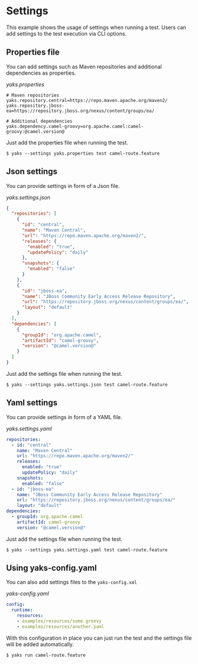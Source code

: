 # Settings

This example shows the usage of settings when running a test. Users can add settings to the test
execution via CLI options.

## Properties file

You can add settings such as Maven repositories and additional dependencies as properties.

*yaks.properties*
```properties
# Maven repositories
yaks.repository.central=https://repo.maven.apache.org/maven2/
yaks.repository.jboss-ea=https://repository.jboss.org/nexus/content/groups/ea/

# Additional dependencies
yaks.dependency.camel-groovy=org.apache.camel:camel-groovy:@camel.version@
```

Just add the properties file when running the test.

```shell script
$ yaks --settings yaks.properties test camel-route.feature
```

## Json settings

You can provide settings in form of a Json file.

*yaks.settings.json*
```json
{
  "repositories": [
    {
      "id": "central",
      "name": "Maven Central",
      "url": "https://repo.maven.apache.org/maven2/",
      "releases": {
        "enabled": "true",
        "updatePolicy": "daily"
      },
      "snapshots": {
        "enabled": "false"
      }
    },
    {
      "id": "jboss-ea",
      "name": "JBoss Community Early Access Release Repository",
      "url": "https://repository.jboss.org/nexus/content/groups/ea/",
      "layout": "default"
    }
  ],
  "dependencies": [
    {
      "groupId": "org.apache.camel",
      "artifactId": "camel-groovy",
      "version": "@camel.version@"
    }
  ]
}
```

Just add the settings file when running the test.

```shell script
$ yaks --settings yaks.settings.json test camel-route.feature
```   

## Yaml settings

You can provide settings in form of a YAML file.

*yaks.settings.yaml*
```yaml
repositories:
  - id: "central"
    name: "Maven Central"
    url: "https://repo.maven.apache.org/maven2/"
    releases:
      enabled: "true"
      updatePolicy: "daily"
    snapshots:
      enabled: "false"
  - id: "jboss-ea"
    name: "JBoss Community Early Access Release Repository"
    url: "https://repository.jboss.org/nexus/content/groups/ea/"
    layout: "default"
dependencies:
  - groupId: org.apache.camel
    artifactId: camel-groovy
    version: "@camel.version@"
```

Just add the settings file when running the test.

```shell script
$ yaks --settings yaks.settings.yaml test camel-route.feature
```

## Using yaks-config.yaml

You can also add settings files to the `yaks-config.xml`

*yaks-config.yaml*
```yaml
config:
  runtime:
    resources:
    - examples/resources/some.groovy 
    - examples/resources/another.yaml 
```

With this configuration in place you can just run the test and the settings file will be added automatically.

```shell script
$ yaks run camel-route.feature
```
